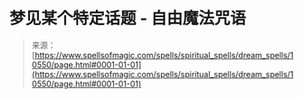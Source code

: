 <!--yml

分类：未分类

日期：2024年06月12日 18:47:13

-->

# 梦见某个特定话题 - 自由魔法咒语

> 来源：[https://www.spellsofmagic.com/spells/spiritual_spells/dream_spells/10550/page.html#0001-01-01](https://www.spellsofmagic.com/spells/spiritual_spells/dream_spells/10550/page.html#0001-01-01)
